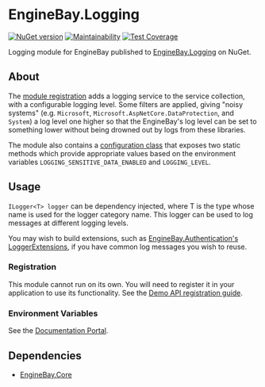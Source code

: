 # EngineBay.Logging

[![NuGet version](https://badge.fury.io/nu/EngineBay.Logging.svg)](https://badge.fury.io/nu/EngineBay.Logging)
[![Maintainability](https://api.codeclimate.com/v1/badges/b546e073e91e11e2acfc/maintainability)](https://codeclimate.com/github/engine-bay/logging/maintainability)
[![Test Coverage](https://api.codeclimate.com/v1/badges/b546e073e91e11e2acfc/test_coverage)](https://codeclimate.com/github/engine-bay/logging/test_coverage)

Logging module for EngineBay published to [EngineBay.Logging](https://www.nuget.org/packages/EngineBay.Logging/) on NuGet.

## About 

The [module registration](EngineBay.Logging/LoggingModule.cs) adds a logging service to the service collection, with a configurable logging level. Some filters are applied, giving "noisy systems" (e.g. `Microsoft`, `Microsoft.AspNetCore.DataProtection`, and `System`) a log level one higher so that the EngineBay's log level can be set to something lower without being drowned out by logs from these libraries.

The module also contains a [configuration class](EngineBay.Logging/LoggingConfiguration.cs) that exposes two static methods which provide appropriate values based on the environment variables `LOGGING_SENSITIVE_DATA_ENABLED` and `LOGGING_LEVEL`. 

## Usage

`ILogger<T> logger` can be dependency injected, where T is the type whose name is used for the logger category name.  This logger can be used to log messages at different logging levels. 

You may wish to build extensions, such as [EngineBay.Authentication's LoggerExtensions](https://github.com/engine-bay/authentication/blob/main/EngineBay.Authentication/Logging/LoggerExtensions.cs), if you have common log messages you wish to reuse. 

### Registration

This module cannot run on its own. You will need to register it in your application to use its functionality. See the [Demo API registration guide](https://github.com/engine-bay/demo-api).

### Environment Variables

See the [Documentation Portal](https://github.com/engine-bay/documentation-portal/blob/main/EngineBay.DocumentationPortal/DocumentationPortal/docs/documentation/configuration/environment-variables.md#api-documentation).

## Dependencies

* [EngineBay.Core](https://github.com/engine-bay/core)